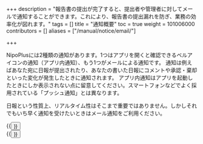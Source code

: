 +++
description = "報告書の提出が完了すると、提出者や管理者に対してメールで通知することができます。これにより、報告書の提出漏れを防ぎ、業務の効率化が図れます。"
tags = []
title = "通知概要"
toc = true
weight = 101006000
contributors = []
aliases = ["/manual/notice/email/"]

+++

NipoPlusには2種類の通知があります。1つはアプリを開くと確認できるベルアイコンの通知（アプリ内通知）、もう1つがメールによる通知です。
通知は例えばあなた宛に日報が提出されたり、あなたの書いた日報にコメントや承認・棄却といった変化が発生したときに通知されます。
アプリ内通知はアプリを起動したときにしか表示されない点に留意してください。スマートフォンなどでよく採用されている「プッシュ通知」とは異なります。 

日報という性質上、リアルタイム性はそこまで重要ではありません。しかしそれでもいち早く通知を受けたいときはメール通知をご利用ください。


<div class="row justify-content-center">
<div class="col-sm-16 col-md-4">{{<button "/docs/manual/notice/app/" "アプリ内通知">}}</div>
<div class="col-sm-16 col-md-4">{{<button "/docs/manual/notice/email/" "メール通知">}}</div>
</div>